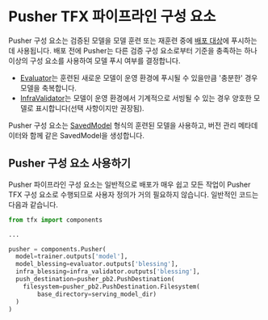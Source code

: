 # Pusher TFX 파이프라인 구성 요소

Pusher 구성 요소는 검증된 모델을 모델 훈련 또는 재훈련 중에 [배포 대상](index.md#deployment_targets)에 푸시하는 데 사용됩니다. 배포 전에 Pusher는 다른 검증 구성 요소로부터 기준을 충족하는 하나 이상의 구성 요소를 사용하여 모델 푸시 여부를 결정합니다.

- [Evaluator](evaluator)는 훈련된 새로운 모델이 운영 환경에 푸시될 수 있을만큼 '충분한' 경우 모델을 축복합니다.
- [InfraValidator](infra_validator)는 모델이 운영 환경에서 기계적으로 서빙될 수 있는 경우 양호한 모델로 표시합니다(선택 사항이지만 권장됨).

Pusher 구성 요소는 [SavedModel](/guide/saved_model) 형식의 훈련된 모델을 사용하고, 버전 관리 메타데이터와 함께 같은 SavedModel을 생성합니다.

## Pusher 구성 요소 사용하기

Pusher 파이프라인 구성 요소는 일반적으로 배포가 매우 쉽고 모든 작업이 Pusher TFX 구성 요소로 수행되므로 사용자 정의가 거의 필요하지 않습니다. 일반적인 코드는 다음과 같습니다.

```python
from tfx import components

...

pusher = components.Pusher(
  model=trainer.outputs['model'],
  model_blessing=evaluator.outputs['blessing'],
  infra_blessing=infra_validator.outputs['blessing'],
  push_destination=pusher_pb2.PushDestination(
    filesystem=pusher_pb2.PushDestination.Filesystem(
        base_directory=serving_model_dir)
  )
)
```
